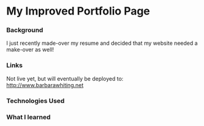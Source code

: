 # My Improved Portfolio Page

### Background
I just recently made-over my resume and decided that my website needed a make-over as well!

### Links
Not live yet, but will eventually be deployed to:
http://www.barbarawhiting.net

### Technologies Used


### What I learned
